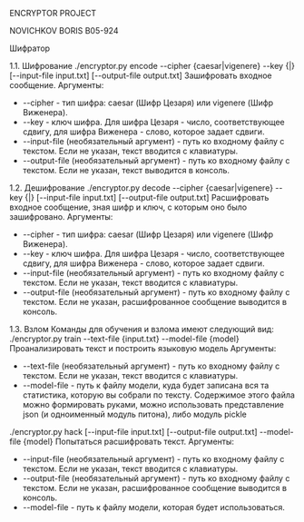 ENCRYPTOR PROJECT

NOVICHKOV BORIS
B05-924


Шифратор

1.1. Шифрование
./encryptor.py encode --cipher {caesar|vigenere} --key {<number>|<word>} [--input-file input.txt] [--output-file output.txt]
Зашифровать входное сообщение. 
Аргументы: 
* --cipher - тип шифра: caesar (Шифр Цезаря) или vigenere (Шифр Виженера). 
* --key - ключ шифра. Для шифра Цезаря - число, соответствующее сдвигу, для шифра Виженера - слово, которое задает сдвиги.
* --input-file (необязательный аргумент) - путь ко входному файлу с текстом. Если не указан, текст вводится с клавиатуры.
* --output-file (необязательный аргумент) - путь ко входному файлу с текстом. Если не указан, текст выводится в консоль.

1.2. Дешифрование
./encryptor.py decode --cipher {caesar|vigenere} --key {<number>|<word>} [--input-file input.txt] [--output-file output.txt]
Расшифровать входное сообщение, зная шифр и ключ, с которым оно было зашифровано. 
Аргументы: 
* --cipher - тип шифра: caesar (Шифр Цезаря) или vigenere (Шифр Виженера). 
* --key - ключ шифра. Для шифра Цезаря - число, соответствующее сдвигу, для шифра Виженера - слово, которое задает сдвиги.
* --input-file (необязательный аргумент) - путь ко входному файлу с текстом. Если не указан, текст вводится с клавиатуры.
* --output-file (необязательный аргумент) - путь ко входному файлу с текстом. Если не указан, расшифрованное сообщение выводится в консоль.

1.3. Взлом
Команды для обучения и взлома имеют следующий вид:
./encryptor.py train --text-file {input.txt} --model-file {model}
Проанализировать текст и построить языковую модель 
Аргументы:
* --text-file (необязательный аргумент) - путь ко входному файлу с текстом. Если не указан, текст вводится с клавиатуры.
* --model-file - путь к файлу модели, куда будет записана вся та статистика, которую вы собрали по тексту. Содержимое этого файла можно формировать руками, можно использовать представление json (и одноименный модуль питона), либо модуль pickle

./encryptor.py hack [--input-file input.txt] [--output-file output.txt] --model-file {model}
Попытаться расшифровать текст. 
Аргументы:
* --input-file (необязательный аргумент) - путь ко входному файлу с текстом. Если не указан, текст вводится с клавиатуры.
* --output-file (необязательный аргумент) - путь ко входному файлу с текстом. Если не указан, расшифрованное сообщение выводится в консоль.
* --model-file - путь к файлу модели, которая будет использоваться.
